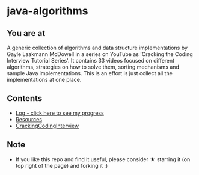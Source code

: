 
# java-algorithms

## You are at
A generic collection of algorithms and data structure implementations by Gayle Laakmann McDowell in a series on YouTube as 'Cracking the Coding Interview Tutorial Series'. It contains 33 videos focused on different algorithms, strategies on how to solve them, sorting mechanisms and sample Java implementations.
This is an effort is just collect all the implementations at one place.


## Contents

* [Log - click here to see my progress](log.md)
* [Resources](resources.md)
* [CrackingCodingInterview](CrackingCodingInterview)


## Note

* If you like this repo and find it useful, please consider &#9733; starring it (on top right of the page) and forking it :)
